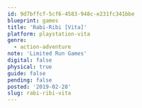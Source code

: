 ```yaml
---
id: 9d7bffcf-5cf6-4583-948c-e231fc341bbe
blueprint: games
title: 'Rabi-Ribi [Vita]'
platform: playstation-vita
genre:
  - action-adventure
note: 'Limited Run Games'
digital: false
physical: true
guide: false
pending: false
posted: '2019-02-28'
slug: rabi-ribi-vita
---
```

